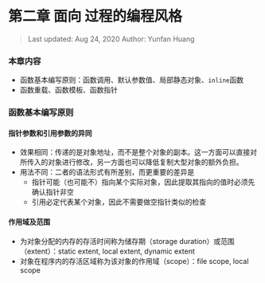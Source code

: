 # 第二章 面向 过程的编程风格

> Last updated: Aug 24, 2020
> Author: Yunfan Huang

### 本章内容

* 函数基本编写原则：函数调用、默认参数值、局部静态对象、`inline`函数
* 函数重载、函数模板、函数指针

### 函数基本编写原则

#### 指针参数和引用参数的异同

* 效果相同：传递的是对象地址，而不是整个对象的副本。这一方面可以直接对所传入的对象进行修改，另一方面也可以降低复制大型对象的额外负担。
* 用法不同：二者的语法形式有所差别，而更重要的差异是
  * 指针可能（也可能不）指向某个实际对象，因此提取其指向的值时必须先确认指针非空
  * 引用必定代表某个对象，因此不需要做空指针类似的检查

#### 作用域及范围

* 为对象分配的内存的存活时间称为储存期（storage duration）或范围（extent）：static extent, local extent, dynamic extent
* 对象在程序内的存活区域称为该对象的作用域（scope）：file scope, local scope

